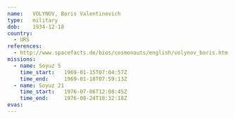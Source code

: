 ```yaml
---
name:	VOLYNOV, Boris Valentinovich 
type:	military
dob:	1934-12-18
country:
  - URS
references:
  - http://www.spacefacts.de/bios/cosmonauts/english/volynov_boris.htm
missions:
  - name: Soyuz 5
    time_start:   1969-01-15T07:04:57Z
    time_end:     1969-01-18T07:59:13Z
  - name: Soyuz 21
    time_start:   1976-07-06T12:08:45Z
    time_end:     1976-08-24T18:32:18Z
evas:
---
```

